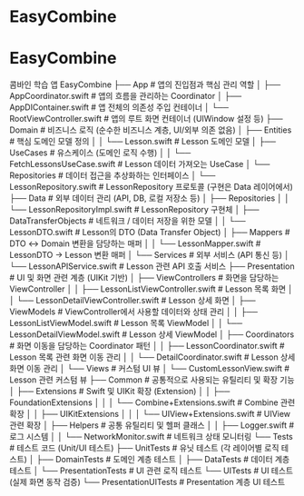 # EasyCombine
# EasyCombine
콤바인 학습 앱
EasyCombine
├── App                         # 앱의 진입점과 핵심 관리 역할
│   ├── AppCoordinator.swift    # 앱의 흐름을 관리하는 Coordinator
│   ├── AppDIContainer.swift    # 앱 전체의 의존성 주입 컨테이너
│   └── RootViewController.swift # 앱의 루트 화면 컨테이너 (UIWindow 설정 등)
├── Domain                      # 비즈니스 로직 (순수한 비즈니스 계층, UI/외부 의존 없음)
│   ├── Entities                # 핵심 도메인 모델 정의
│   │   └── Lesson.swift        # Lesson 도메인 모델
│   ├── UseCases                # 유스케이스 (도메인 로직 수행)
│   │   └── FetchLessonsUseCase.swift # Lesson 데이터 가져오는 UseCase
│   └── Repositories            # 데이터 접근을 추상화하는 인터페이스
│       └── LessonRepository.swift # LessonRepository 프로토콜 (구현은 Data 레이어에서)
├── Data                        # 외부 데이터 관리 (API, DB, 로컬 저장소 등)
│   ├── Repositories
│   │   └── LessonRepositoryImpl.swift # LessonRepository 구현체
│   ├── DataTransferObjects     # 네트워크 / 데이터 저장을 위한 모델
│   │   └── LessonDTO.swift     # Lesson의 DTO (Data Transfer Object)
│   ├── Mappers                 # DTO ↔ Domain 변환을 담당하는 매퍼
│   │   └── LessonMapper.swift  # LessonDTO → Lesson 변환 매퍼
│   └── Services                # 외부 서비스 (API 통신 등)
│       └── LessonAPIService.swift # Lesson 관련 API 호출 서비스
├── Presentation                # UI 및 화면 관련 계층 (UIKit 기반)
│   ├── ViewControllers         # 화면을 담당하는 ViewController
│   │   ├── LessonListViewController.swift  # Lesson 목록 화면
│   │   └── LessonDetailViewController.swift # Lesson 상세 화면
│   ├── ViewModels              # ViewController에서 사용할 데이터와 상태 관리
│   │   ├── LessonListViewModel.swift # Lesson 목록 ViewModel
│   │   └── LessonDetailViewModel.swift # Lesson 상세 ViewModel
│   ├── Coordinators            # 화면 이동을 담당하는 Coordinator 패턴
│   │   ├── LessonCoordinator.swift  # Lesson 목록 관련 화면 이동 관리
│   │   └── DetailCoordinator.swift  # Lesson 상세 화면 이동 관리
│   └── Views                   # 커스텀 UI 뷰
│       └── CustomLessonView.swift # Lesson 관련 커스텀 뷰
├── Common                      # 공통적으로 사용되는 유틸리티 및 확장 기능
│   ├── Extensions              # Swift 및 UIKit 확장 (Extension)
│   │   ├── FoundationExtensions
│   │   │   └── Combine+Extensions.swift # Combine 관련 확장
│   │   ├── UIKitExtensions
│   │   │   └── UIView+Extensions.swift  # UIView 관련 확장
│   ├── Helpers                 # 공통 유틸리티 및 헬퍼 클래스
│   │   ├── Logger.swift        # 로그 시스템
│   │   └── NetworkMonitor.swift # 네트워크 상태 모니터링
└── Tests                       # 테스트 코드 (Unit/UI 테스트)
    ├── UnitTests               # 유닛 테스트 (각 레이어별 로직 테스트)
    │   ├── DomainTests         # 도메인 계층 테스트
    │   ├── DataTests           # 데이터 계층 테스트
    │   └── PresentationTests   # UI 관련 로직 테스트
    └── UITests                 # UI 테스트 (실제 화면 동작 검증)
        └── PresentationUITests # Presentation 계층 UI 테스트
